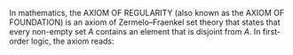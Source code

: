 In mathematics, the AXIOM OF REGULARITY (also known as the AXIOM OF FOUNDATION) is an axiom of Zermelo–Fraenkel set theory that states that every non-empty set _A_ contains an element that is disjoint from _A_. In first-order logic, the axiom reads:
